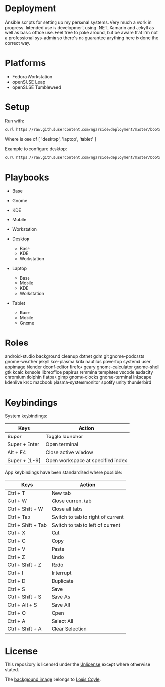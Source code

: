 # Deployment

Ansible scripts for setting up my personal systems. Very much a work in progress. Intended use is development using .NET, Xamarin and Jekyll as well as basic office use. Feel free to poke around, but be aware that I'm not a professional sys-admin so there's no guarantee anything here is done the correct way.

# Platforms

- Fedora Workstation
- openSUSE Leap
- openSUSE Tumbleweed

# Setup

Run with:

```sh
curl https://raw.githubusercontent.com/ngarside/deployment/master/bootstrappers/linux.sh | bash -s <system>
```

Where <system> is one of [ 'desktop', 'laptop', 'tablet' ]

Example to configure desktop:

```sh
curl https://raw.githubusercontent.com/ngarside/deployment/master/bootstrappers/linux.sh | bash -s desktop
```

# Playbooks

- Base
- Gnome
- KDE
- Mobile
- Workstation

- Desktop
	- Base
	- KDE
	- Workstation
- Laptop
	- Base
	- Mobile
	- KDE
	- Workstation
- Tablet
	- Base
	- Mobile
	- Gnome

# Roles

android-studio
background
cleanup
dotnet
gdm
git
gnome-podcasts
gnome-weather
jekyll
kde-plasma
krita
nautilus
powertop
systemd
user
appimage
blender
dconf-editor
firefox
geary
gnome-calculator
gnome-shell
gtk
kcalc
konsole
libreoffice
papirus
remmina
templates
vscode
audacity
chromium
dolphin
flatpak
gimp
gnome-clocks
gnome-terminal
inkscape
kdenlive
krdc
macbook
plasma-systemmonitor
spotify
unity
thunderbird

# Keybindings

System keybindings:

| Keys | Action |
|-|-|
| Super | Toggle launcher |
| Super + Enter | Open terminal |
| Alt + F4 | Close active window |
| Super + [1-9] | Open workspace at specified index |

App keybindings have been standardised where possible:

| Keys | Action |
|-|-|
| Ctrl + T | New tab |
| Ctrl + W | Close current tab |
| Ctrl + Shift + W | Close all tabs |
| Ctrl + Tab | Switch to tab to right of current |
| Ctrl + Shift + Tab | Switch to tab to left of current |
| Ctrl + X | Cut |
| Ctrl + C | Copy |
| Ctrl + V | Paste |
| Ctrl + Z | Undo |
| Ctrl + Shift + Z | Redo |
| Ctrl + I | Interrupt |
| Ctrl + D | Duplicate |
| Ctrl + S | Save |
| Ctrl + Shift + S | Save As |
| Ctrl + Alt + S | Save All |
| Ctrl + O | Open |
| Ctrl + A | Select All |
| Ctrl + Shift + A | Clear Selection |

# License

This repository is licensed under the [Unlicense](license.md) except where otherwise stated.

The [background image](sway/background.jpg) belongs to [Louis Coyle](https://dribbble.com/louiscoyle/projects/243171-Lakeside#attachment-332811).